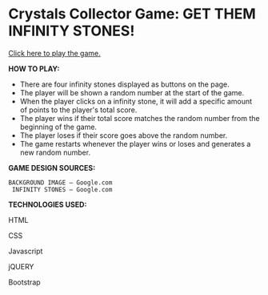 # Crystals Collector Game: GET THEM INFINITY STONES!

[Click here to play the game.](https://lerodcalanoc.github.io/unit-4-game/)

**HOW TO PLAY:**

* There are four infinity stones displayed as buttons on the page.
* The player will be shown a random number at the start of the game.
* When the player clicks on a infinity stone, it will add a specific amount of points to the player's total score.
* The player wins if their total score matches the random number from the beginning of the game.
* The player loses if their score goes above the random number.
* The game restarts whenever the player wins or loses and generates a new random number.

**GAME DESIGN SOURCES:**

	BACKGROUND IMAGE – Google.com
	 INFINITY STONES – Google.com
	 
**TECHNOLOGIES USED:**

HTML

CSS

Javascript

jQUERY

Bootstrap
